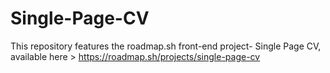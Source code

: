 # Single-Page-CV

This repository features the roadmap.sh front-end project- Single Page CV, available here > https://roadmap.sh/projects/single-page-cv
